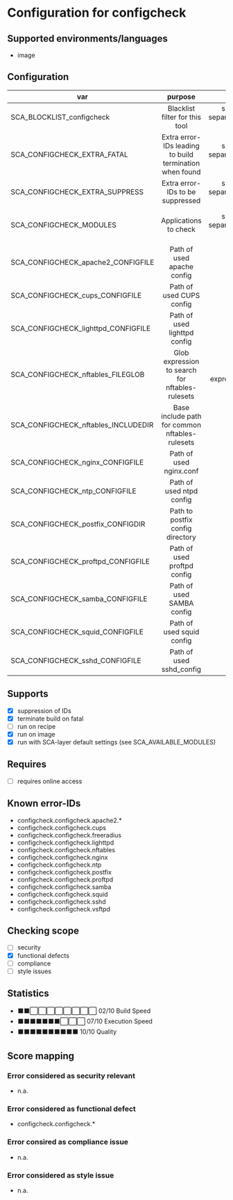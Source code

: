 # Configuration for configcheck

## Supported environments/languages

* image

## Configuration

| var | purpose | type | default |
| ------------- |:-------------:| -----:| -----:
| SCA_BLOCKLIST_configcheck | Blacklist filter for this tool | space-separated-list | ""
| SCA_CONFIGCHECK_EXTRA_FATAL | Extra error-IDs leading to build termination when found | space-separated-list | "":
| SCA_CONFIGCHECK_EXTRA_SUPPRESS | Extra error-IDs to be suppressed | space-separated-list | ""
| SCA_CONFIGCHECK_MODULES | Applications to check | space-separated-list | "apache2 cups freeradius lighttpd nftables nginx ntp postfix proftpd samba squid sshd vsftpd"
| SCA_CONFIGCHECK_apache2_CONFIGFILE | Path of used apache config | path | "/etc/apache2/httpd.conf"
| SCA_CONFIGCHECK_cups_CONFIGFILE | Path of used CUPS config | path | "/etc/cups/cupsd.conf"
| SCA_CONFIGCHECK_lighttpd_CONFIGFILE | Path of used lighttpd config | path | "/etc/lighttpd/lighttpd.conf"
| SCA_CONFIGCHECK_nftables_FILEGLOB | Glob expression to search for nftables-rulesets | glob expression | "/etc/nft/rules/*"
| SCA_CONFIGCHECK_nftables_INCLUDEDIR | Base include path for common nftables-rulesets | path | "/etc/nft/rules"
| SCA_CONFIGCHECK_nginx_CONFIGFILE | Path of used nginx.conf | path | "/etc/nginx/nginx.conf"
| SCA_CONFIGCHECK_ntp_CONFIGFILE | Path of used ntpd config | path | "/etc/ntp.conf"
| SCA_CONFIGCHECK_postfix_CONFIGDIR | Path to postfix config directory | path | "/etc/postfix/"
| SCA_CONFIGCHECK_proftpd_CONFIGFILE | Path of used proftpd config | path | "/etc/proftpd.conf"
| SCA_CONFIGCHECK_samba_CONFIGFILE | Path of used SAMBA config | path | "/etc/samba/smb.conf"
| SCA_CONFIGCHECK_squid_CONFIGFILE | Path of used squid config | path | "/etc/squid/squid.conf"
| SCA_CONFIGCHECK_sshd_CONFIGFILE | Path of used sshd_config | path | "/etc/ssh/sshd_config"

## Supports

* [x] suppression of IDs
* [x] terminate build on fatal
* [ ] run on recipe
* [x] run on image
* [x] run with SCA-layer default settings (see SCA_AVAILABLE_MODULES)

## Requires

* [ ] requires online access

## Known error-IDs

* configcheck.configcheck.apache2.*
* configcheck.configcheck.cups
* configcheck.configcheck.freeradius
* configcheck.configcheck.lighttpd
* configcheck.configcheck.nftables
* configcheck.configcheck.nginx
* configcheck.configcheck.ntp
* configcheck.configcheck.postfix
* configcheck.configcheck.proftpd
* configcheck.configcheck.samba
* configcheck.configcheck.squid
* configcheck.configcheck.sshd
* configcheck.configcheck.vsftpd

## Checking scope

* [ ] security
* [x] functional defects
* [ ] compliance
* [ ] style issues

## Statistics

* ⬛⬛⬜⬜⬜⬜⬜⬜⬜⬜ 02/10 Build Speed
* ⬛⬛⬛⬛⬛⬛⬛⬜⬜⬜ 07/10 Execution Speed
* ⬛⬛⬛⬛⬛⬛⬛⬛⬛⬛ 10/10 Quality

## Score mapping

### Error considered as security relevant

* n.a.

### Error considered as functional defect

* configcheck.configcheck.*

### Error consired as compliance issue

* n.a.

### Error considered as style issue

* n.a.
